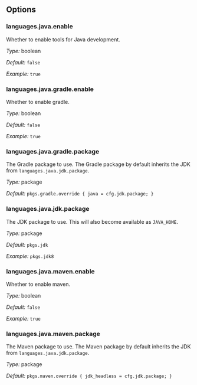 [comment]: # (Do not edit this file as it is autogenerated. Go to docs/individual-docs if you want to make edits.)


[comment]: # (Please add your documentation on top of this line)

## Options

### languages\.java\.enable

Whether to enable tools for Java development\.



*Type:*
boolean



*Default:*
` false `



*Example:*
` true `



### languages\.java\.gradle\.enable



Whether to enable gradle\.



*Type:*
boolean



*Default:*
` false `



*Example:*
` true `



### languages\.java\.gradle\.package



The Gradle package to use\.
The Gradle package by default inherits the JDK from ` languages.java.jdk.package `\.



*Type:*
package



*Default:*
` pkgs.gradle.override { java = cfg.jdk.package; } `



### languages\.java\.jdk\.package



The JDK package to use\.
This will also become available as ` JAVA_HOME `\.



*Type:*
package



*Default:*
` pkgs.jdk `



*Example:*
` pkgs.jdk8 `



### languages\.java\.maven\.enable



Whether to enable maven\.



*Type:*
boolean



*Default:*
` false `



*Example:*
` true `



### languages\.java\.maven\.package



The Maven package to use\.
The Maven package by default inherits the JDK from ` languages.java.jdk.package `\.



*Type:*
package



*Default:*
` pkgs.maven.override { jdk_headless = cfg.jdk.package; } `
